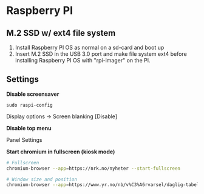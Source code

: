 # Raspberry PI

## M.2 SSD w/ ext4 file system
1. Install Raspberry PI OS as normal on a sd-card and boot up
2. Insert M.2 SSD in the USB 3.0 port and make file system ext4 before installing Raspberry PI OS with "rpi-imager" on the PI.

## Settings
__Disable screensaver__

```
sudo raspi-config
```

Display options -> Screen blanking [Disable]

__Disable top menu__

Panel Settings

__Start chromium in fullscreen (kiosk mode)__


```sh
# Fullscreen
chromium-browser --app=https://nrk.no/nyheter --start-fullscreen

# Window size and position
chromium-browser --app=https://www.yr.no/nb/v%C3%A6rvarsel/daglig-tabell/1-73742/Norge/Oslo/Oslo/Grefsen%20stasjon --window-size=400,900 --window-position=0,0
```
